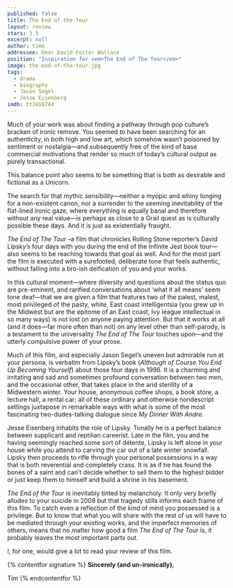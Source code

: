 ```yaml
---
published: false
title: The End of the Tour
layout: review
stars: 3.5
excerpt: null
author: timm
addressee: Dear David Foster Wallace
position: "Inspiration for <em>The End of The Tour</em>"
image: the-end-of-the-tour.jpg
tags: 
  - drama
  - biography
  - Jason Segel
  - Jesse Eisenberg
imdb: tt3416744
---
```


Much of your work was about finding a pathway through pop culture’s bracken of ironic remove. You seemed to have been searching for an authenticity, in both high and low art, which somehow wasn’t poisoned by sentiment or nostalgia—and subsequently free of the kind of base commercial motivations that render so much of today’s cultural output as purely transactional. 

This balance point also seems to be something that is both as desirable and fictional as a Unicorn.

The search for that mythic sensibility—neither a myopic and whiny longing for a non-existent canon, nor a surrender to the seeming inevitability of the flat-lined ironic gaze, where everything is equally banal and therefore without any real value—is perhaps as close to a Grail quest as is culturally possible these days. And it is just as existentially fraught.

_The End of The Tour_ –a film that chronicles Rolling Stone reporter’s David Lipsky’s four days with you during the end of the Infinite Jest book tour—also seems to be reaching towards that goal as well. And for the most part the film _is_ executed with a surefooted, deliberate tone that feels authentic, without falling into a bro-ish deification of you and your works.

In this cultural moment—where diversity and questions about the status quo are pre-eminent, and rarified conversations about ‘what it all means’ seem tone deaf—that we are given a film that features two of the palest, malest, most privileged of the pasty, white, East coast intelligentsia (you grew up in the Midwest but are the epitome of an East coast, Ivy league intellectual in so many ways) is not lost on anyone paying attention. But that it works at all (and it does—far more often than not) on any level other than self-parody, is a testament to the universality _The End of The Tour_ touches upon—and the utterly compulsive power of your prose.

Much of this film, and especially Jason Segel’s uneven but admirable run at your persona, is verbatim from Lipsky’s book (_Although of Course You End Up Becoming Yourself_) about those four days in 1996. It is a charming and irritating and sad and sometimes profound conversation between two men, and the occasional other, that takes place in the arid sterility of a Midwestern winter. Your house, anonymous coffee shops, a book store, a lecture hall, a rental car; all of these ordinary and otherwise nondescript settings juxtapose in remarkable ways with what is some of the most fascinating two-dudes-talking dialogue since _My Dinner With Andre._

Jesse Eisenberg inhabits the role of Lipsky. Tonally he is a perfect balance between supplicant and reptilian careerist. Late in the film, you and he having seemingly reached some sort of détente, Lipsky is left alone in your house while you attend to carving the car out of a late winter snowfall. Lipsky then proceeds to rifle through your personal possessions in a way that is both reverential and completely crass. It is as if he has found the bones of a saint and can’t decide whether to sell them to the highest bidder or just keep them to himself and build a shrine in his basement.

_The End of the Tour_ is inevitably tinted by melancholy. It only very briefly alludes to your suicide in 2008 but that tragedy stills informs each frame of this film. To catch even a reflection of the kind of mind you possessed is a privilege. But to know that what you will share with the rest of us will have to be mediated through your existing works, and the imperfect memories of others, means that no matter how good a film _The End of The Tour_ is, it probably leaves the most important parts out. 

I, for one, would give a lot to read your review of this film. 

{% contentfor signature %}
**Sincerely (and un-ironically),**

Tim
{% endcontentfor %}